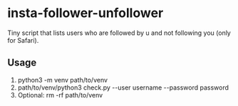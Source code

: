 # insta-follower-unfollower
Tiny script that lists users who are followed by u and not following you (only for Safari).

## Usage
1. python3 -m venv path/to/venv   
2. path/to/venv/python3 check.py --user username --password password
3. Optional: rm -rf path/to/venv